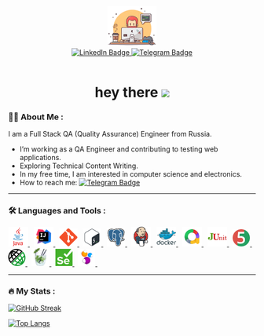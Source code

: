 <div id="header" align="center">
	<!-- ![Image alt](https://github.com/{username}/{repository}/raw/{branch}/{path}/image.png) -->
	<img src="https://github.com/maneerlik/common/raw/main/pic/programmer.png" width="100"/>
	<!-- https://shields.io/ -->
	<div id="badges">
  		<a href="your-linkedin-URL">
    			<img src="https://img.shields.io/badge/LinkedIn-0172B1?style=for-the-badge&logo=linkedin&logoColor=white" alt="LinkedIn Badge"/>
  		</a>
 		<a href="https://t.me/maneerlik">
    			<img src="https://img.shields.io/badge/Telegram-2BA6E1?style=for-the-badge&logo=telegram&logoColor=white" alt="Telegram Badge"/>
 	 	</a>
	</div>
	<img src="https://komarev.com/ghpvc/?username=maneerlik&style=flat-square&color=F6B57A" alt=""/>
	<h1>
  		hey there
  		<img src="https://media.giphy.com/media/hvRJCLFzcasrR4ia7z/giphy.gif" width="30px"/>
	</h1>
</div>

### :man_technologist: About Me :
I am a Full Stack QA (Quality Assurance) Engineer from Russia.
* I’m working as a QA Engineer and contributing to testing web applications.
* Exploring Technical Content Writing.
* In my free time, I am interested in computer science and electronics.
* How to reach me: [![Telegram Badge](https://img.shields.io/badge/-maneerlik-2BA6E1?style=flat&logo=telegram&logoColor=white)](https://t.me/maneerlik)

---

### :hammer_and_wrench: Languages and Tools :

<!-- https://github.com/devicons/devicon/ -->
<div id="logo">
	<!-- java -->
	<a href="https://docs.oracle.com/en/java/javase/index.html">
		<img src="https://github.com/devicons/devicon/blob/master/icons/java/java-original-wordmark.svg" title="Java" alt="Java" width="40" height="40"/>
	</a>&nbsp;
	<!-- idea -->
	<a href="https://www.jetbrains.com/ru-ru/idea/">
		<img src="https://github.com/maneerlik/common/raw/main/pic/logo/svg/Intelij_IDEA.svg" title="idea" alt="idea" width="40" height="40"/>
	</a>&nbsp;
	<!-- git -->
	<a href="https://git-scm.com/docs">
		<img src="https://github.com/devicons/devicon/blob/master/icons/git/git-original.svg" title="Git" alt="Git" width="37" height="37"/>
	</a>&nbsp;
	<!-- bash -->
	<a href="https://github.com/RehanSaeed/Bash-Cheat-Sheet">
		<img src="https://github.com/devicons/devicon/blob/master/icons/bash/bash-original.svg" title="Bash" alt="Bash" width="37" height="37"/>
	</a>&nbsp;
	<!-- postgresql -->
	<a href="https://www.postgresql.org/docs/">
		<img src="https://github.com/devicons/devicon/blob/master/icons/postgresql/postgresql-original.svg" title="PostgreSQL" alt="PostgreSQL" width="37" height="37"/>
	</a>&nbsp;
	<!-- jenkins -->
	<a href="https://www.jenkins.io/doc/book/">
		<img src="https://github.com/devicons/devicon/blob/master/icons/jenkins/jenkins-original.svg" title="Jenkins" alt="Jenkins" width="40" height="40"/>
	</a>&nbsp;
	<!-- docker -->
	<a href="https://docs.docker.com/reference/">
		<img src="https://github.com/devicons/devicon/blob/master/icons/docker/docker-original-wordmark.svg" title="Docker" alt="Docker" width="40" height="40"/>
	</a>&nbsp;
	<!-- allure -->
	<a href="https://docs.qameta.io/allure/">
		<img src="https://github.com/maneerlik/common/raw/main/pic/logo/png/allure.png" title="Allure" alt="Allure" width="40" height="40"/>
	</a>&nbsp;
	<!-- junit4 -->
	<a href="https://junit.org/junit4/javadoc/latest/">
		<img src="https://github.com/maneerlik/common/raw/main/pic/logo/png/junit.png" title="JUnit" alt="JUnit" width="40" height="40"/>
	</a>&nbsp;
	<!-- junit5 -->
	<a href="https://junit.org/junit5/docs/current/api/">
		<img src="https://github.com/maneerlik/common/raw/main/pic/logo/png/junit5.png" title="JUnit5" alt="JUnit5" width="35" height="35"/>
	</a>&nbsp;
	<!-- rest_assured -->
	<a href="https://www.javadoc.io/doc/io.rest-assured/rest-assured/latest/index.html">
		<img src="https://github.com/maneerlik/common/raw/main/pic/logo/png/restassured.png" title="REST_Assured" alt="REST_Assured" width="35" height="35"/>
	</a>&nbsp;
	<!-- mockito -->
	<a href="https://javadoc.io/doc/org.mockito/mockito-core/latest/org/mockito/Mockito.html">
		<img src="https://github.com/maneerlik/common/raw/main/pic/logo/png/mockito.png" title="Mockito" alt="Mockito" width="37" height="37"/>
	</a>&nbsp;
	<!-- selenium -->
	<a href="https://www.selenium.dev/selenium/docs/api/java/overview-summary.html">
		<img src="https://github.com/maneerlik/common/raw/main/pic/logo/png/selenium.png" title="Selenium" alt="Selenium" width="35" height="35"/>
	</a>&nbsp;
	<!-- selenide -->
	<a href="https://ru.selenide.org/javadoc.html">
		<img src="https://github.com/maneerlik/common/raw/main/pic/logo/svg/Selenide.svg" title="Selenide" alt="Selenide" width="35" height="35"/>
	</a>&nbsp;
</div>

---

### :fire: My Stats :

<!-- https://github.com/DenverCoder1/github-readme-streak-stats -->
<!-- http://github-readme-streak-stats.herokuapp.com/demo/ -->
[![GitHub Streak](http://github-readme-streak-stats.herokuapp.com?user=maneerlik&theme=noctis_minimus&hide_border=true&date_format=M%20j%5B%2C%20Y%5D&background=0D1117)](https://git.io/streak-stats)

<!-- https://github.com/anuraghazra/github-readme-stats -->
[![Top Langs](https://github-readme-stats.vercel.app/api/top-langs/?username=maneerlik&hide_border=true&theme=noctis_minimus&bg_color=0D1117)](https://github.com/anuraghazra/github-readme-stats)
